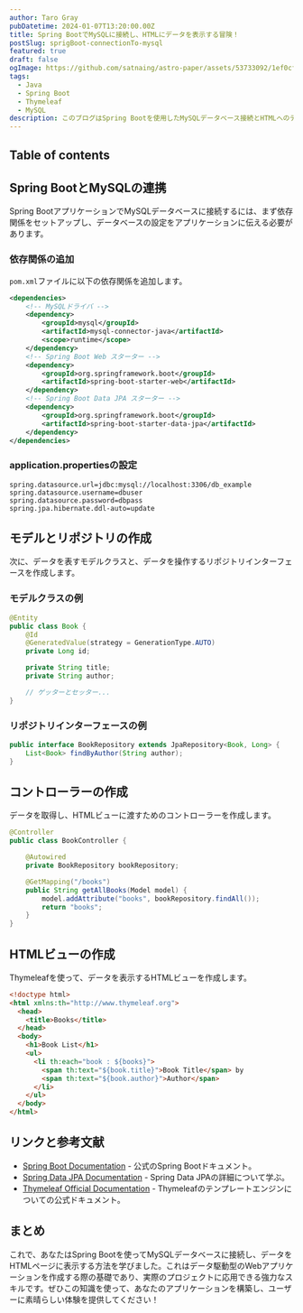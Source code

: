 ```yaml
---
author: Taro Gray
pubDatetime: 2024-01-07T13:20:00.00Z
title: Spring BootでMySQLに接続し、HTMLにデータを表示する冒険！
postSlug: sprigBoot-connectionTo-mysql
featured: true
draft: false
ogImage: https://github.com/satnaing/astro-paper/assets/53733092/1ef0cf03-8137-4d67-ac81-84a032119e3a
tags:
  - Java
  - Spring Boot
  - Thymeleaf
  - MySQL
description: このブログはSpring Bootを使用したMySQLデータベース接続とHTMLへのデータ表示を中級者向けに解説しており、コード例を交えながらステップバイステップでプロセスを説明しています。読者が興味を持ちながら理解を深められるように、わかりやすさを優先しています。また、更なる学びのためのリンクや参考文献も提供しています。
---
```


## Table of contents

## Spring BootとMySQLの連携

Spring BootアプリケーションでMySQLデータベースに接続するには、まず依存関係をセットアップし、データベースの設定をアプリケーションに伝える必要があります。

### 依存関係の追加

`pom.xml`ファイルに以下の依存関係を追加します。

```xml
<dependencies>
    <!-- MySQLドライバ -->
    <dependency>
        <groupId>mysql</groupId>
        <artifactId>mysql-connector-java</artifactId>
        <scope>runtime</scope>
    </dependency>
    <!-- Spring Boot Web スターター -->
    <dependency>
        <groupId>org.springframework.boot</groupId>
        <artifactId>spring-boot-starter-web</artifactId>
    </dependency>
    <!-- Spring Boot Data JPA スターター -->
    <dependency>
        <groupId>org.springframework.boot</groupId>
        <artifactId>spring-boot-starter-data-jpa</artifactId>
    </dependency>
</dependencies>
```

### application.propertiesの設定

```properties
spring.datasource.url=jdbc:mysql://localhost:3306/db_example
spring.datasource.username=dbuser
spring.datasource.password=dbpass
spring.jpa.hibernate.ddl-auto=update
```

## モデルとリポジトリの作成

次に、データを表すモデルクラスと、データを操作するリポジトリインターフェースを作成します。

### モデルクラスの例

```java
@Entity
public class Book {
    @Id
    @GeneratedValue(strategy = GenerationType.AUTO)
    private Long id;

    private String title;
    private String author;

    // ゲッターとセッター...
}
```

### リポジトリインターフェースの例

```java
public interface BookRepository extends JpaRepository<Book, Long> {
    List<Book> findByAuthor(String author);
}
```

## コントローラーの作成

データを取得し、HTMLビューに渡すためのコントローラーを作成します。

```java
@Controller
public class BookController {

    @Autowired
    private BookRepository bookRepository;

    @GetMapping("/books")
    public String getAllBooks(Model model) {
        model.addAttribute("books", bookRepository.findAll());
        return "books";
    }
}
```

## HTMLビューの作成

Thymeleafを使って、データを表示するHTMLビューを作成します。

```html
<!doctype html>
<html xmlns:th="http://www.thymeleaf.org">
  <head>
    <title>Books</title>
  </head>
  <body>
    <h1>Book List</h1>
    <ul>
      <li th:each="book : ${books}">
        <span th:text="${book.title}">Book Title</span> by
        <span th:text="${book.author}">Author</span>
      </li>
    </ul>
  </body>
</html>
```

## リンクと参考文献

- [Spring Boot Documentation](https://spring.io/projects/spring-boot) - 公式のSpring Bootドキュメント。
- [Spring Data JPA Documentation](https://spring.io/projects/spring-data-jpa) - Spring Data JPAの詳細について学ぶ。
- [Thymeleaf Official Documentation](https://www.thymeleaf.org/documentation.html) - Thymeleafのテンプレートエンジンについての公式ドキュメント。

## まとめ

これで、あなたはSpring Bootを使ってMySQLデータベースに接続し、データをHTMLページに表示する方法を学びました。これはデータ駆動型のWebアプリケーションを作成する際の基礎であり、実際のプロジェクトに応用できる強力なスキルです。ぜひこの知識を使って、あなたのアプリケーションを構築し、ユーザーに素晴らしい体験を提供してください！
